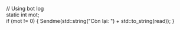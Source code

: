

// Using bot log  
static int mot;  
if (mot != 0)
{
Sendme(std::string("Còn lại: ") + std::to_string(read));
}
